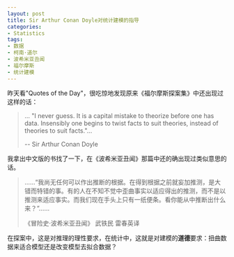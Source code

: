 ```yaml
---
layout: post
title: Sir Arthur Conan Doyle对统计建模的指导
categories:
- Statistics
tags:
- 数据
- 柯南·道尔
- 波希米亚丑闻
- 福尔摩斯
- 统计建模
---
```


昨天看"Quotes of the Day"，很吃惊地发现原来《福尔摩斯探案集》中还出现过这样的话：

> ... "I never guess. It is a capital mistake to theorize before one has data. Insensibly one begins to twist facts to suit theories, instead of theories to suit facts."...
> 
> -- Sir Arthur Conan Doyle

我拿出中文版的书找了一下，在《波希米亚丑闻》那篇中还的确出现过类似意思的话。

> ……“我尚无任何可以作出推断的根据。在得到根据之前就妄加推测，是大错而特错的事。有的人在不知不觉中歪曲事实以适应得出的推测，而不是以推测来适应事实。而我们现在手头上只有一纸便条。看你能从中推断出什么来？”……
> 
> 《冒险史·波希米亚丑闻》 武铁民 雷春英译

在探案中，这是对推理的理性要求，在统计中，这就是对建模的**道德**要求：扭曲数据来适合模型还是改变模型去拟合数据？

